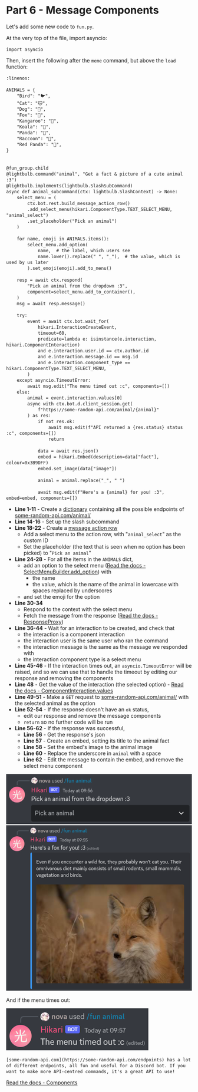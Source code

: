 # Part 6 - Message Components

Let's add some new code to `fun.py`.

At the very top of the file, import asyncio:

```{code-block}  python
import asyncio
```

Then, insert the following after the `meme` command, but above the `load` function:

```{code-block} python
:linenos:

ANIMALS = {
    "Bird": "🐦",
    "Cat": "🐱",
    "Dog": "🐶",
    "Fox": "🦊",
    "Kangaroo": "🦘",
    "Koala": "🐨",
    "Panda": "🐼",
    "Raccoon": "🦝",
    "Red Panda": "🐼", 
}


@fun_group.child
@lightbulb.command("animal", "Get a fact & picture of a cute animal :3")
@lightbulb.implements(lightbulb.SlashSubCommand)
async def animal_subcommand(ctx: lightbulb.SlashContext) -> None:
    select_menu = (
        ctx.bot.rest.build_message_action_row()
        .add_select_menu(hikari.ComponentType.TEXT_SELECT_MENU, "animal_select")
        .set_placeholder("Pick an animal")
    )

    for name, emoji in ANIMALS.items():
        select_menu.add_option(
            name,  # the label, which users see
            name.lower().replace(" ", "_"),  # the value, which is used by us later
        ).set_emoji(emoji).add_to_menu()

    resp = await ctx.respond(
        "Pick an animal from the dropdown :3",
        component=select_menu.add_to_container(),
    )
    msg = await resp.message()

    try:
        event = await ctx.bot.wait_for(
            hikari.InteractionCreateEvent,
            timeout=60,
            predicate=lambda e: isinstance(e.interaction, hikari.ComponentInteraction)
            and e.interaction.user.id == ctx.author.id
            and e.interaction.message.id == msg.id
            and e.interaction.component_type == hikari.ComponentType.TEXT_SELECT_MENU,
        )
    except asyncio.TimeoutError:
        await msg.edit("The menu timed out :c", components=[])
    else:
        animal = event.interaction.values[0]
        async with ctx.bot.d.client_session.get(
            f"https://some-random-api.com/animal/{animal}"
        ) as res:
            if not res.ok:
                await msg.edit(f"API returned a {res.status} status :c", components=[])
                return

            data = await res.json()
            embed = hikari.Embed(description=data["fact"], colour=0x3B9DFF)
            embed.set_image(data["image"])

            animal = animal.replace("_", " ")

            await msg.edit(f"Here's a {animal} for you! :3", embed=embed, components=[])
```

- **Line 1-11** - Create a [dictionary](https://docs.python.org/3/tutorial/datastructures.html#dictionaries) containing all the possible endpoints of [some-random-api.com/animal/](https://some-random-api.com/endpoints)
- **Line 14-16** - Set up the slash subcommand
- **Line 18-22** - Create a [message action row](https://www.hikari-py.dev/hikari/api/rest.html#hikari.api.rest.RESTClient.build_action_row)
    - Add a select menu to the action row, with "`animal_select`" as the custom ID
    - Set the placeholder (the text that is seen when no option has been picked) to "`Pick an animal`"
- **Line 24-28** - For all the items in the `ANIMALS` dict,
    - add an option to the select menu ([Read the docs - SelectMenuBuilder.add_option](https://www.hikari-py.dev/hikari/api/special_endpoints.html#hikari.api.special_endpoints.SelectMenuBuilder.add_option)) with
        - the name
        - the value, which is the name of the animal in lowercase with spaces replaced by underscores
    - and set the emoji for the option
- **Line 30-34**
    - Respond to the context with the select menu
    - Fetch the message from the response ([Read the docs - ResponseProxy](https://hikari-lightbulb.readthedocs.io/en/latest/api_references/context.html#lightbulb.context.base.ResponseProxy))
- **Line 36-44** - Wait for an interaction to be created, and check that
    - the interaction is a component interaction
    - the interaction user is the same user who ran the command
    - the interaction message is the same as the message we responded with
    - the interaction component type is a select menu
- **Line 45-46** - If the interaction times out, an `asyncio.TimeoutError` will be raised, and so we can use that to handle the timeout by editing our response and removing the components
- **Line 48** - Get the value of the interaction (the selected option) - [Read the docs - ComponentInteraction.values](https://www.hikari-py.dev/hikari/interactions/component_interactions.html#hikari.interactions.component_interactions.ComponentInteraction.values)
- **Line 49-51** - Make a `GET` request to [some-random-api.com/animal/](https://some-random-api.com/endpoints) with the selected animal as the option
- **Line 52-54** - If the response doesn't have an `ok` status,
    - edit our response and remove the message components
    - `return` so no further code will be run
- **Line 56-62** - If the response was successful,
    - **Line 56** - Get the response's json
    - **Line 57** - Create an embed, setting its title to the animal fact
    - **Line 58** - Set the embed's image to the animal image
    - **Line 60** - Replace the underscore in `animal` with a space
    - **Line 62** - Edit the message to contain the embed, and remove the select menu component

![animal](../_static/lightbulb/animal_1.png)
![animal](../_static/lightbulb/animal_2.png)

And if the menu times out:

![animal](../_static/lightbulb/animal_3.png)

```{note}
[some-random-api.com](https://some-random-api.com/endpoints) has a lot of different endpoints, all fun and useful for a Discord bot. If you want to make more API-centred commands, it's a great API to use!
```

[Read the docs - Components](https://hikari-lightbulb.readthedocs.io/en/latest/hikari_basics/components.html)

